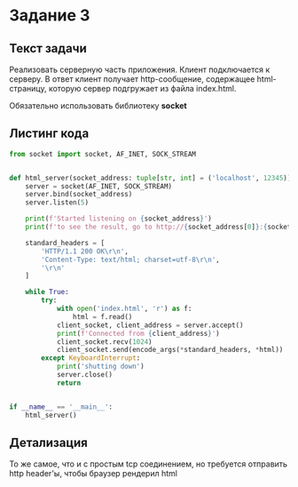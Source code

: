 # Задание 3

## Текст задачи

Реализовать серверную часть приложения. Клиент подключается к серверу. В ответ
клиент получает http-сообщение, содержащее html-страницу, которую сервер
подгружает из файла index.html.

Обязательно использовать библиотеку **socket**

## Листинг кода

```python
from socket import socket, AF_INET, SOCK_STREAM


def html_server(socket_address: tuple[str, int] = ('localhost', 12345)):
    server = socket(AF_INET, SOCK_STREAM)
    server.bind(socket_address)
    server.listen(5)

    print(f'Started listening on {socket_address}')
    print(f'to see the result, go to http://{socket_address[0]}:{socket_address[1]}')

    standard_headers = [
        'HTTP/1.1 200 OK\r\n',
        'Content-Type: text/html; charset=utf-8\r\n',
        '\r\n'
    ]

    while True:
        try:
            with open('index.html', 'r') as f:
                html = f.read()
            client_socket, client_address = server.accept()
            print(f'Connected from {client_address}')
            client_socket.recv(1024)
            client_socket.send(encode_args(*standard_headers, *html))  # helper function
        except KeyboardInterrupt:
            print('shutting down')
            server.close()
            return


if __name__ == '__main__':
    html_server()


```

## Детализация

То же самое, что и с простым tcp соединением, но требуется отправить http header'ы, 
чтобы браузер рендерил html